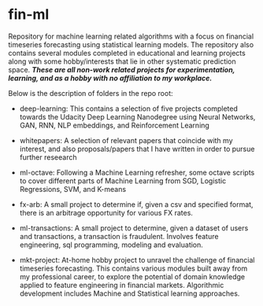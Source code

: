 # fin-ml
Repository for machine learning related algorithms with a focus on financial timeseries forecasting using statistical learning models. The repository also contains several modules completed in educational and learning projects along with some hobby/interests that lie in other systematic prediction space. ***These are all non-work related projects for experimentation, learning, and as a hobby with no affiliation to my workplace.***

Below is the description of folders in the repo root:

- deep-learning: 
This contains a selection of five projects completed towards the Udacity Deep Learning Nanodegree using Neural Networks, GAN, RNN, NLP embeddings, and Reinforcement Learning

- whitepapers: 
A selection of relevant papers that coincide with my interest, and also proposals/papers that I have written in order to pursue further reseearch

- ml-octave:
Following a Machine Learning refresher, some octave scripts to cover different parts of Machine Learning from SGD, Logistic Regressions, SVM, and K-means

- fx-arb:
A small project to determine if, given a csv and specified format, there is an arbitrage opportunity for various FX rates.

- ml-transactions:
A small project to determine, given a dataset of users and transactions, a transaction is fraudulent. Involves feature engineering, sql programming, modeling and evaluation. 

- mkt-project:
At-home hobby project to unravel the challenge of financial timeseries forecasting. This contains various modules built away from my professional career, to explore the potential of domain knowledge applied to feature engineering in financial markets. Algorithmic development includes Machine and Statistical learning approaches.



